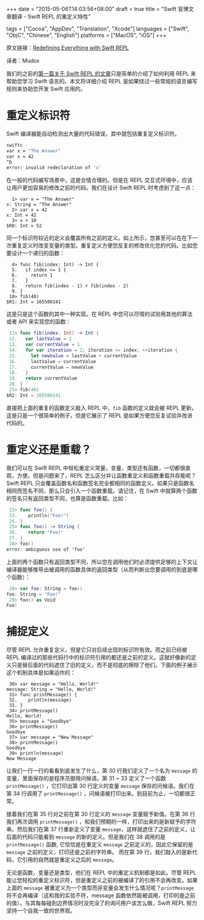 +++
date = "2015-05-06T14:03:56+08:00"
draft = true
title = "Swift 官博文章翻译 - Swift REPL 的重定义特性"

tags      = ["Cocoa", "AppDev", "Translation", "Xcode"]
languages = ["Swift", "ObjC", "Chinese", "English"]
platforms = ["MacOS", "iOS"]
+++

原文链接：[Redefining Everything with Swift REPL](https://developer.apple.com/swift/blog/?id=20)

译者：Mudox

我们的之前的[第一篇关于 Swift REPL 的文章](/post/translation_swift_introduction_to_the_swift_repl/)只是简单的介绍了如何利用 REPL 来帮助您学习 Swift 语言的。本文将详细介绍 REPL 是如果绕过一些常规的语言编写规则来协助您开发 Swift 应用的。
<!--more-->

# 重定义标识符

Swift 编译器能自动检测出大量的代码错误，其中就包括重复定义标识符。

```bash
swiftc -
var x = "The Answer"
var x = 42
^D
error: invalid redeclaration of 'x'
```

在一般的代码编写场景中，这是合情合理的。但是在 REPL 交互式环境中，应该让用户更加容易的修改之前的代码。我们在设计 Swift REPL 时考虑到了这一点：

```swfit
  1> var x = "The Answer"
x: String = "The Answer"
  2> var x = 42
x: Int = 42
  3> x + 10
$R0: Int = 52
```

同一个标识符较近的定义会覆盖所有之前的定义。如上所示，您甚至可以在在下一次重复定义时改变变量的类型。重复定义方便您反复的修改优化您的代码。比如您要设计一个递归的函数：

```swfit
  4> func fib(index: Int) -> Int {
  5.   if index <= 1 {
  6.     return 1
  7.   }
  8.   return fib(index - 1) + fib(index - 2)
  9. }
 10> fib(40)
$R1: Int = 165580141
```

这是只是这个函数的其中一种实现。在 REPL 中您可以尽情的试验用其他的算法或者 API 来实现您的函数：

```swift
 11> func fib(index: Int) -> Int {
 12.   var lastValue = 1
 13.   var currentValue = 1
 14.   for var iteration = 2; iteration <= index; ++iteration {
 15.     let newValue = lastValue + currentValue
 16.     lastValue = currentValue
 17.     currentValue = newValue
 18.   }
 19.   return currentValue
 20. }
 21> fib(40)
$R2: Int = 165580141
```

直接把上面的重复的函数定义敲入 REPL 中，`fib` 函数的定义就会被 REPL 更新。这是只是一个很简单的例子，但是它展示了 REPL 是如果方便您反复试验并改进代码的。

# 重定义还是重载？

我们可以在 Swift REPL 中轻松重定义常量，变量，类型还有函数，一切都很直观，方便。但是问题来了，REPL 怎么区分并让函数重定义和函数重载共存能呢？Swift REPL 只会覆盖函数名和函数签名完全都相同的函数定义。如果只是函数名相同而签名不同，那么只会引入一个函数重载。请记住，在 Swift 中就算两个函数的签名只有返回类型不同，也算是函数重载。比如：

```swift
 22> func foo() {
 23.    println("Foo!")
 24. }
 25> func foo() -> String {
 26.    return "Foo!"
 27. }
 28> foo()
error: ambiguous use of 'foo'
```

上面的两个函数只有返回类型不同，所以您在调用他们时必须提供足够的上下文让编译器能够推导出被调用的函数具体的返回类型（从而判断出您要调用的到底是哪个函数）：

```swift
 28> var foo: String = foo()
foo: String = "Foo!"
 29> foo() as Void
Foo!
```

# 捕捉定义

尽管 REPL 允许重复定义，但是它只对后续出现的标识符有效。而之前已经被 REPL 编译过的那些代码行中的标识符引用的都还是之前的定义。这就好像新的定义只是替后面的代码遮住了旧的定义，而不是彻底的擦除了他们。下面的例子展示这个机制具体是如果运作的：

```swfit
 30> var message = "Hello, World!"
message: String = "Hello, World!"
 31> func printMessage() {
 32.    println(message)
 33. }
 34> printMessage()
Hello, World!
 35> message = "Goodbye"
 36> printMessage()
Goodbye
 37> var message = "New Message"
 38> printMessage()
Goodbye
 39> println(message)
New Message
```

让我们一行一行的看看到底发生了什么，第 30 行我们定义了一个名为 `message` 的变量，里面保存的是程序员御用问候语。第 31 ~ 33 定义了一个函数 `printMessage()` ，它打印出第 30 行定义的变量 `message` 保存的问候语。我们在第 34 行调用了 `printMessage()` ，问候语被打印出来。到目前为止，一切都很正常。

接着我们在第 35 行对之前在第 30 行定义的 `message`  变量赋予新值。在第 36 行我们再次调用 `printMessage()` ，和我们预期的一样，打印出来的是新赋予的字符串。然后我们在第 37 行重新定义了变量 `message`，这样就遮住了之前的定义，让后面的代码只能看到 `message` 的新的定义。但是我们在 38 调用的是 `printMessage()` 函数, 它恰恰是在重定义 `message` 之前定义的，因此它保留的是 `message` 之前的定义，打印还是之前的字符串。 而在第 39 行，我们敲入的是新代码，它引用的自然就是重定义之后的 `message`。

无论是函数，变量还是类型，他们在 REPL 中的重定义机制都是如此。尽管 REPL 能让您轻松的重定义标识符，但是重定义之前的被编译了的引用不会再改变。如果上面的 `message` 被重定义为一个类型而非变量会发生什么情况呢？`printMessage` 将不会再编译（这和我的实验不符，message 函数依然能被调用，打印的是之前的值）。与其每每碰到边界情况时没完没了的询问用户该怎么做，Swift REPL 努力坚持一个自我一致的世界观。
